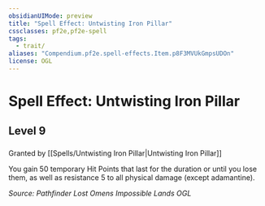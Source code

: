 ```yaml
---
obsidianUIMode: preview
title: "Spell Effect: Untwisting Iron Pillar"
cssclasses: pf2e,pf2e-spell
tags:
  - trait/
aliases: "Compendium.pf2e.spell-effects.Item.p8F3MVUkGmpsUDOn"
license: OGL
---
```

# Spell Effect: Untwisting Iron Pillar
## Level 9
### 






Granted by [[Spells/Untwisting Iron Pillar|Untwisting Iron Pillar]]

You gain 50 temporary Hit Points that last for the duration or until you lose them, as well as resistance 5 to all physical damage (except adamantine).

*Source: Pathfinder Lost Omens Impossible Lands*
*OGL*